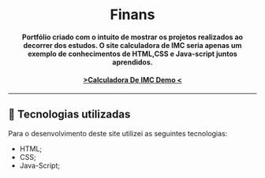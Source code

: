 <h1 align="center">
  <br>Finans 
</h1>

<h4 align="center">
  Portfólio criado com o intuito de mostrar os projetos realizados ao decorrer dos estudos.
  O site calculadora de IMC seria apenas um exemplo de conhecimentos de HTML,CSS e Java-script juntos aprendidos.
</h4>

<h4 align="center"><a href="https://arturneri.github.io/Calculadora-IMC-indice-de-Massa-Corporal/"> >Calculadora De IMC Demo   <</a></h4>

---

## 💼 Tecnologias utilizadas

Para o desenvolvimento deste site utilizei as seguintes tecnologias:

- HTML;
- CSS;
- Java-Script;



